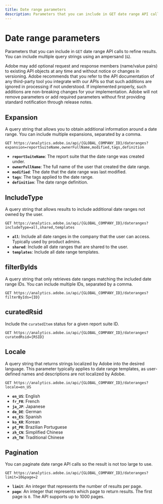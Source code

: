 ```yaml
---
title: Date range parameters
description: Parameters that you can include in GET date range API calls.
---
```


# Date range parameters

Parameters that you can include in `GET` date range API calls to refine results. You can include multiple query strings using an ampersand (`&`).

<InlineAlert variant="info" slots="text" />

Adobe may add optional request and response members (name/value pairs) to existing API objects at any time and without notice or changes in versioning. Adobe recommends that you refer to the API documentation of any third-party tool you integrate with our APIs so that such additions are ignored in processing if not understood. If implemented properly, such additions are non-breaking changes for your implementation. Adobe will not remove parameters or add required parameters without first providing standard notification through release notes.

## Expansion

A query string that allows you to obtain additional information around a date range. You can include multiple expansions, separated by a comma.

`GET https://analytics.adobe.io/api/{GLOBAL_COMPANY_ID}/dateranges?expansion=reportSuiteName,ownerFullName,modified,tags,definition`

* **`reportSuiteName`**: The report suite that the date range was created under.
* **`ownerFullName`**: The full name of the user that created the date range.
* **`modified`**: The date that the date range was last modified.
* **`tags`**: The tags applied to the date range.
* **`definition`**: The date range definition.

## IncludeType

A query string that allows results to include additional date ranges not owned by the user.

`GET https://analytics.adobe.io/api/{GLOBAL_COMPANY_ID}/dateranges?includeType=all,shared,templates`

* **`all`**: Include all date ranges in the company that the user can access. Typically used by product admins.
* **`shared`**: Include all date ranges that are shared to the user.
* **`templates`**: Include all date range templates.

## filterByIds

A query string that only retrieves date ranges matching the included date range IDs. You can include multiple IDs, separated by a comma.

`GET https://analytics.adobe.io/api/{GLOBAL_COMPANY_ID}/dateranges?filterByIds={ID}`

## curatedRsid

Include the `curatedItem` status for a given report suite ID.

`GET https://analytics.adobe.io/api/{GLOBAL_COMPANY_ID}/dateranges?curatedRsid={RSID}`

## Locale

A query string that returns strings localized by Adobe into the desired language. This parameter typically applies to date range templates, as user-defined names and descriptions are not localized by Adobe.

`GET https://analytics.adobe.io/api/{GLOBAL_COMPANY_ID}/dateranges?locale=en_US`

* **`en_US`**: English
* **`fr_FR`**: French
* **`ja_JP`**: Japanese
* **`de_DE`**: German
* **`es_ES`**: Spanish
* **`ko_KR`**: Korean
* **`pt_PR`**: Brazilian Portuguese
* **`zh_CN`**: Simplified Chinese
* **`zh_TW`**: Traditional Chinese

## Pagination

You can paginate date range API calls so the result is not too large to use.

`GET https://analytics.adobe.io/api/{GLOBAL_COMPANY_ID}/dateranges?limit=10&page=2`

* **`limit`**: An integer that represents the number of results per page.
* **`page`**: An integer that represents which page to return results. The first page is `0`. The API supports up to 1000 pages.
